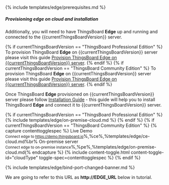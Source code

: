 {% include templates/edge/prerequisites.md %}

##### Provisioning edge on cloud and installation

Additionally, you will need to have ThingsBoard **Edge** up and running and connected to the {{currentThingsBoardVersion}} server.

{% if currentThingsBoardVersion == "ThingsBoard Professional Edition" %}
To provision ThingsBoard **Edge** on {{currentThingsBoardVersion}} server please visit this guide [Provision ThingsBoard Edge on {{currentThingsBoardVersion}} server](/docs/edge/provision-edge-on-server-pe/).
{% endif %}
{% if currentThingsBoardVersion == "ThingsBoard Community Edition" %}
To provision ThingsBoard **Edge** on {{currentThingsBoardVersion}} server please visit this guide [Provision ThingsBoard Edge on {{currentThingsBoardVersion}} server](/docs/edge/provision-edge-on-server-ce/).
{% endif %}

Once ThingsBoard **Edge** provisioned on {{currentThingsBoardVersion}} server please follow [Installation Guide](/docs/edge/install/installation-options/) - this guide will help you to install ThingsBoard **Edge** and connect it to {{currentThingsBoardVersion}} server.

{% if currentThingsBoardVersion == "ThingsBoard Professional Edition" %}
{% include templates/edge/on-premise-cloud.md %} 
{% endif %}
{% if currentThingsBoardVersion == "ThingsBoard Community Edition" %}
{% capture contenttogglespec %}
Live Demo<br/><small>Connect edge to https://demo.thingsboard.io</small>%,%ce%,%templates/edge/ce-cloud.md%br%
On-premise server<br/><small>Connect edge to on-premise instance</small>%,%pe%,%templates/edge/on-premise-cloud.md{% endcapture %}
{% include content-toggle.html content-toggle-id="cloudType" toggle-spec=contenttogglespec %} 
{% endif %}

{% include templates/edge/bind-port-changed-banner.md %} 

We are going to refer to this URL as **http://EDGE_URL** below in tutorial.